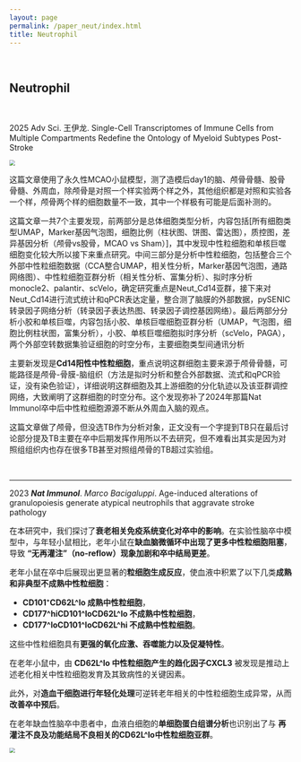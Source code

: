 ```yaml
---
layout: page
permalink: /paper_neut/index.html
title: Neutrophil
---
```




<br>

## Neutrophil

<br>

2025 Adv Sci. 王伊龙. Single-Cell Transcriptomes of Immune Cells from Multiple Compartments Redefine the Ontology of Myeloid Subtypes Post-Stroke

<img src="https://mushan-guan.github.io/paper_pic/Neutrophil/img9.png" style="zoom:60%;" >

这篇文章使用了永久性MCAO小鼠模型，测了造模后day1的脑、颅骨骨髓、股骨骨髓、外周血，除颅骨是对照一个样实验两个样之外，其他组织都是对照和实验各一个样，颅骨两个样的细胞数量不一致，其中一个样极有可能是后面补测的。

这篇文章一共7个主要发现，前两部分是总体细胞类型分析，内容包括[所有细胞类型UMAP，Marker基因气泡图，细胞比例（柱状图、饼图、雷达图），质控图，差异基因分析（颅骨vs股骨，MCAO vs Sham）]，其中发现中性粒细胞和单核巨噬细胞变化较大所以接下来重点研究。中间三部分是分析中性粒细胞，包括整合三个外部中性粒细胞数据（CCA整合UMAP，相关性分析，Marker基因气泡图，通路网络图）、中性粒细胞亚群分析（相关性分析、富集分析）、拟时序分析monocle2、palantir、scVelo，确定研究重点是Neut_Cd14亚群，接下来对Neut_Cd14进行流式统计和qPCR表达定量，整合测了脑膜的外部数据，pySENIC转录因子网络分析（转录因子表达热图、转录因子调控基因网络）。最后两部分分析小胶和单核巨噬，内容包括小胶、单核巨噬细胞亚群分析（UMAP，气泡图，细胞比例柱状图，富集分析），小胶、单核巨噬细胞拟时序分析（scVelo，PAGA），两个外部空转数据集验证细胞的时空分布，主要细胞类型间通讯分析

主要新发现是**Cd14阳性中性粒细胞**，重点说明这群细胞主要来源于颅骨骨髓，可能路径是颅骨-骨膜-脑组织（方法是拟时分析和整合外部数据、流式和qPCR验证，没有染色验证），详细说明这群细胞及其上游细胞的分化轨迹以及该亚群调控网络，大致阐明了这群细胞的时空分布。这个发现弥补了2024年那篇Nat Immunol卒中后中性粒细胞源源不断从外周血入脑的观点。

这篇文章做了颅骨，但没选TB作为分析对象，正文没有一个字提到TB只在最后讨论部分提及TB主要在卒中后期发挥作用所以不去研究，但不难看出其实是因为对照组组织内也存在很多TB甚至对照组颅骨的TB超过实验组。

<br>

------

2023 ***Nat Immunol***. *Marco Bacigaluppi*. Age-induced alterations of granulopoiesis  generate atypical neutrophils that aggravate  stroke pathology

在本研究中，我们探讨了**衰老相关免疫系统变化对卒中的影响**。在实验性脑卒中模型中，与年轻小鼠相比，老年小鼠在**缺血脑微循环中出现了更多中性粒细胞阻塞**，导致 **“无再灌注”（no-reflow）现象加剧和卒中结局更差**。

老年小鼠在卒中后展现出更显著的**粒细胞生成反应**，使血液中积累了以下几类**成熟和非典型不成熟中性粒细胞**：

- **CD101⁺CD62L^lo 成熟中性粒细胞**，
- **CD177^hiCD101^loCD62L^lo 不成熟中性粒细胞**，
- **CD177^loCD101^loCD62L^hi 不成熟中性粒细胞**。

这些中性粒细胞具有**更强的氧化应激、吞噬能力以及促凝特性**。

在老年小鼠中，由 **CD62L^lo 中性粒细胞产生的趋化因子CXCL3** 被发现是推动上述老化相关中性粒细胞发育及其致病性的关键因素。

此外，对**造血干细胞进行年轻化处理**可逆转老年相关的中性粒细胞生成异常，从而 **改善卒中预后**。

在老年缺血性脑卒中患者中，血液白细胞的**单细胞蛋白组谱分析**也识别出了与 **再灌注不良及功能结局不良相关的CD62L^lo中性粒细胞亚群**。

<img src="https://mushan-guan.github.io/paper_pic/Neutrophil/img5.png" style="zoom:60%;" >
